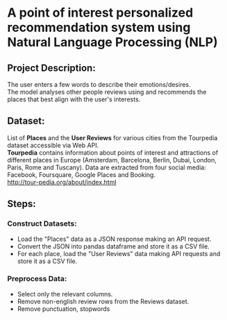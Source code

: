 # A point of interest personalized recommendation system using Natural Language Processing (NLP)

## Project Description:
The user enters a few words to describe their emotions/desires.
<br/>The model analyses other people reviews using and recommends the places that best align with the user's interests.

## Dataset:
List of **Places** and the **User Reviews** for various cities from the Tourpedia dataset accessible via Web API.
<br/>**Tourpedia** contains information about points of interest and attractions of different places in Europe (Amsterdam, Barcelona, Berlin, Dubai, London, Paris, Rome and Tuscany). Data are extracted from four social media: Facebook, Foursquare, Google Places and Booking. 
<br/> http://tour-pedia.org/about/index.html

## Steps:

### Construct Datasets:

* Load the "Places" data as a JSON response making an API request.
* Convert the JSON into pandas dataframe and store it as a CSV file.
* For each place, load the "User Reviews" data making API requests and store it as a CSV file.

### Preprocess Data:

* Select only the relevant columns.
* Remove non-english review rows from the Reviews dataset.
* Remove punctuation, stopwords

### 


